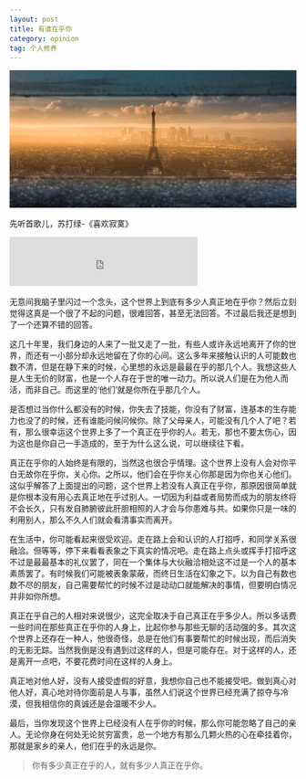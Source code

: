 ```yaml
---
layout: post
title: 有谁在乎你
category: opinion
tag: 个人修养
---
```


![bg](/images/bg/2015-07-13.jpg)

先听首歌儿，苏打绿-《喜欢寂寞》

<iframe frameborder="no" border="0" marginwidth="0" marginheight="0" width=330 height=86 src="http://music.163.com/outchain/player?type=2&id=374605&auto=0&height=66"></iframe>

无意间我脑子里闪过一个念头，这个世界上到底有多少人真正地在乎你？然后立刻觉得这真是一个很了不起的问题，很难回答，甚至无法回答。不过最后我还是想到了一个还算不错的回答。

这几十年里，我们身边的人来了一批又走了一批，有些人或许永远地离开了你的世界，而还有一小部分却永远地留在了你的心间。这么多年来接触认识的人可能数也数不清，但是在静下来的时候，心里想的永远是最最在乎的那几个人。我想这些人是人生无价的财富，也是一个人存在于世的唯一动力。所以说人们是在为他人而活，而非自己。而这里的‘他们’就是你所在乎那几个人。

是否想过当你什么都没有的时候，你失去了技能，你没有了财富，连基本的生存能力也没了的时候，还有谁能问候问候你。除了父母亲人，可能没有几个人了吧？若有，那么很幸运这个世界上多了一个真正在乎你的人。若无，那也不要太伤心，因为这也是你自己一手造成的，至于为什么这么说，可以继续往下看。

<!--more-->

真正在乎你的人始终是有限的，当然这也很合乎情理。这个世界上没有人会对你平白无故你在乎你，关心你。之所以，他们会在乎你关心你那是因为你也关心他们。这似乎解答了上面提出的问题，这个世界上若没有人真正在乎你，那原因很简单就是你根本没有用心去真正地在乎过别人。一切因为利益或者局势而成为的朋友终将不会长久，只有发自肺腑彼此肝胆相照的人才会与你患难与共。如果你只是一味的利用别人，那么不久人们就会看清事实而离开。

在生活中，你可能看起来很受欢迎。走在路上会和认识的人打招呼，和同学关系很融洽。但等等，停下来看看表象之下真实的情况吧。走在路上点头或挥手打招呼这不过是最最基本的礼仪罢了，同在一个集体与大伙融洽相处这不过是一个人的基本素质罢了。有时候我们可能被表象蒙蔽，而终日生活在幻象之下。以为自己有数也数不尽的朋友，自己需要帮忙的时候不过是动动口就能解决的事情，但要明白情况并非如你所想。

真正在乎自己的人相对来说很少，这完全取决于自己真正在乎多少人。所以多话费一些时间在那些真正在乎你的人身上，比起你参与那些无聊的活动强的多。其次这个世界上还存在一种人，他很奇怪，总是在他们有事要帮忙的时候出现，而后消失的无影无踪。当然我倒是没有遇到过这样的人，但是可能存在。对于这样的人，还是离开一点吧，不要花费时间在这样的人身上。

真正地对他人好，没有人接受虚假的好意，我想你自己也不能接受吧。做到真心对他人好，真心地对待你面前是人与事，虽然人们说这个世界已经充满了掠夺与冷漠，但我相信你的真诚还是会温暖不少人。

最后，当你发现这个世界上已经没有人在乎你的时候，那么你可能忽略了自己的亲人。无论你身在何处无论贫穷富贵，总一个地方有那么几颗火热的心在牵挂着你，那就是家乡的亲人，他们在乎的永远是你。

> 你有多少真正在乎的人，就有多少人真正在乎你。

